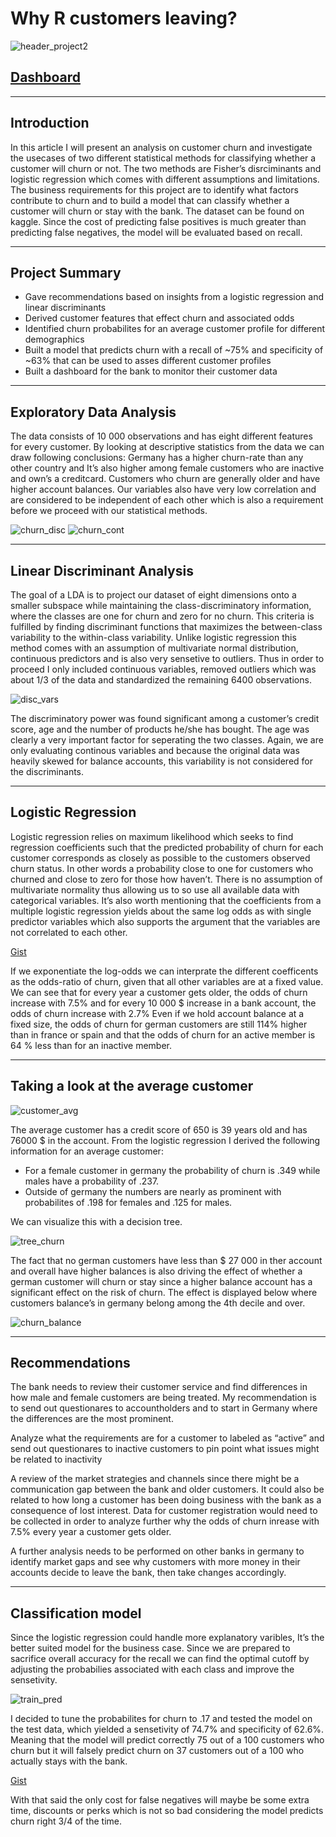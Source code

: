 # Why R customers leaving?


![header_project2](https://user-images.githubusercontent.com/96744665/148269540-a351e930-3108-4c51-8bff-f5da8ccfac6b.jpg)
## [Dashboard](https://public.tableau.com/app/profile/gabriele.frattini/viz/CustomerChurnAnalysis_16394869852050/Dashboard1)

***

## Introduction
In this article I will present an analysis on customer churn and investigate the usecases of two different statistical methods for classifying whether a customer will churn or not. The two methods are Fisher’s disrciminants and logistic regression which comes with different assumptions and limitations.
The business requirements for this project are to identify what factors contribute to churn and to build a model that can classify whether a customer will churn or stay with the bank. The dataset can be found on kaggle.
Since the cost of predicting false positives is much greater than predicting false negatives, the model will be evaluated based on recall.

***

## Project Summary
- Gave recommendations based on insights from a logistic regression and linear discriminants
- Derived customer features that effect churn and associated odds
- Identified churn probabilites for an average customer profile for different demographics
- Built a model that predicts churn with a recall of ~75% and specificity of ~63% that can be used to asses different customer profiles
- Built a dashboard for the bank to monitor their customer data

***

## Exploratory Data Analysis
The data consists of 10 000 observations and has eight different features for every customer. By looking at descriptive statistics from the data we can draw following conclusions:
Germany has a higher churn-rate than any other country and It’s also higher among female customers who are inactive and own’s a creditcard.
Customers who churn are generally older and have higher account balances.
Our variables also have very low correlation and are considered to be independent of each other which is also a requirement before we proceed with our statistical methods.

![churn_disc](https://user-images.githubusercontent.com/96744665/148269644-1a66c3a4-c661-4b08-9072-41e550cc8ff3.png)
![churn_cont](https://user-images.githubusercontent.com/96744665/148269656-39d095eb-caa1-47f4-9c91-316221447c80.png)

***

## Linear Discriminant Analysis
The goal of a LDA is to project our dataset of eight dimensions onto a smaller subspace while maintaining the class-discriminatory information, where the classes are one for churn and zero for no churn. This criteria is fulfilled by finding discriminant functions that maximizes the between-class variability to the within-class variability. Unlike logistic regression this method comes with an assumption of multivariate normal distribution, continuous predictors and is also very sensetive to outliers.
Thus in order to proceed I only included continuous variables, removed outliers which was about 1/3 of the data and standardized the remaining 6400 observations.

![disc_vars](https://user-images.githubusercontent.com/96744665/148269704-f9a83402-8f77-42d9-bb0f-e195a0d6f8d5.png)

The discriminatory power was found significant among a customer’s credit score, age and the number of products he/she has bought. The age was clearly a very important factor for seperating the two classes.
Again, we are only evaluating continous variables and because the original data was heavily skewed for balance accounts, this variability is not considered for the discriminants.

***

## Logistic Regression
Logistic regression relies on maximum likelihood which seeks to find regression coefficients such that the predicted probability of churn for each customer corresponds as closely as possible to the customers observed churn status. In other words a probability close to one for customers who churned and close to zero for those how haven’t.
There is no assumption of multivariate normality thus allowing us to so use all available data with categorical variables. It’s also worth mentioning that the coefficients from a multiple logistic regression yields about the same log odds as with single predictor variables which also supports the argument that the variables are not correlated to each other.


[Gist](https://gist.github.com/Gabriele-Frattini/f7af72770ba4b235b2853a7fb2625dcc#file-logistic-regression)


If we exponentiate the log-odds we can interprate the different coefficents as the odds-ratio of churn, given that all other variables are at a fixed value.
We can see that for every year a customer gets older, the odds of churn increase with 7.5% and for every 10 000 $ increase in a bank account, the odds of churn increase with 2.7%
Even if we hold account balance at a fixed size, the odds of churn for german customers are still 114% higher than in france or spain and that the odds of churn for an active member is 64 % less than for an inactive member.

***

## Taking a look at the average customer

![customer_avg](https://user-images.githubusercontent.com/96744665/148269888-b3d05597-1074-4949-8f45-34f9822ac233.jpeg)

The average customer has a credit score of 650 is 39 years old and has 76000 $ in the account.
From the logistic regression I derived the following information for an average customer:
- For a female customer in germany the probability of churn is .349 while males have a probability of .237.
- Outside of germany the numbers are nearly as prominent with probabilites of .198 for females and .125 for males.

We can visualize this with a decision tree.

![tree_churn](https://user-images.githubusercontent.com/96744665/148269966-bd080813-c825-4152-9f66-8a4f7efd9ba2.png)

The fact that no german customers have less than $ 27 000 in ther account and overall have higher balances is also driving the effect of whether a german customer will churn or stay since a higher balance account has a significant effect on the risk of churn. The effect is displayed below where customers balance’s in germany belong among the 4th decile and over.

![churn_balance](https://user-images.githubusercontent.com/96744665/148269986-4b8f2d76-25e7-467c-93bb-6359bc69804a.png)

***

## Recommendations
The bank needs to review their customer service and find differences in how male and female customers are being treated. My recommendation is to send out questionares to accountholders and to start in Germany where the differences are the most prominent.

Analyze what the requirements are for a customer to labeled as “active” and send out questionares to inactive customers to pin point what issues might be related to inactivity

A review of the market strategies and channels since there might be a communication gap between the bank and older customers. It could also be related to how long a customer has been doing business with the bank as a consequence of lost interest. Data for customer registration would need to be collected in order to analyze further why the odds of churn inrease with 7.5% every year a customer gets older.

A further analysis needs to be performed on other banks in germany to identify market gaps and see why customers with more money in their accounts decide to leave the bank, then take changes accordingly.

***

## Classification model
Since the logistic regression could handle more explanatory varibles, It’s the better suited model for the business case.
Since we are prepared to sacrifice overall accuracy for the recall we can find the optimal cutoff by adjusting the probabilies associated with each class and improve the sensetivity.

![train_pred](https://user-images.githubusercontent.com/96744665/148270069-c7bae040-df50-499b-88b8-b4a7335abdff.png)

I decided to tune the probabilites for churn to .17 and tested the model on the test data, which yielded a sensetivity of 74.7% and specificity of 62.6%.
Meaning that the model will predict correctly 75 out of a 100 customers who churn but it will falsely predict churn on 37 customers out of a 100 who actually stays with the bank.

[Gist](https://gist.github.com/Gabriele-Frattini/2427f8485f1816b8efdb4979d0b48245)

With that said the only cost for false negatives will maybe be some extra time, discounts or perks which is not so bad considering the model predicts churn right 3/4 of the time.
